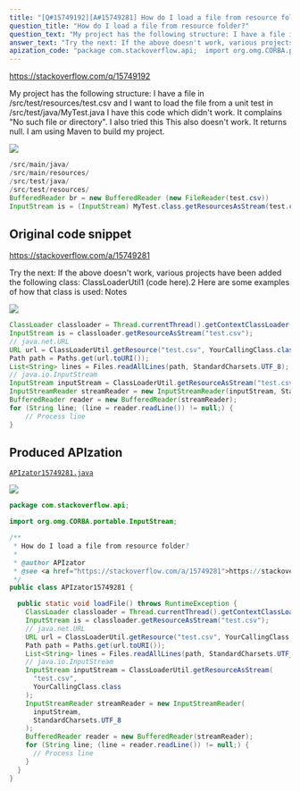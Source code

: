 ```yaml
---
title: "[Q#15749192][A#15749281] How do I load a file from resource folder?"
question_title: "How do I load a file from resource folder?"
question_text: "My project has the following structure: I have a file in /src/test/resources/test.csv and I want to load the file from a unit test in /src/test/java/MyTest.java I have this code which didn't work. It complains \"No such file or directory\". I also tried this This also doesn't work. It returns null. I am using Maven to build my project."
answer_text: "Try the next: If the above doesn't work, various projects have been added the following class: ClassLoaderUtil1 (code here).2 Here are some examples of how that class is used: Notes"
apization_code: "package com.stackoverflow.api;  import org.omg.CORBA.portable.InputStream;  /**  * How do I load a file from resource folder?  *  * @author APIzator  * @see <a href=\"https://stackoverflow.com/a/15749281\">https://stackoverflow.com/a/15749281</a>  */ public class APIzator15749281 {    public static void loadFile() throws RuntimeException {     ClassLoader classloader = Thread.currentThread().getContextClassLoader();     InputStream is = classloader.getResourceAsStream(\"test.csv\");     // java.net.URL     URL url = ClassLoaderUtil.getResource(\"test.csv\", YourCallingClass.class);     Path path = Paths.get(url.toURI());     List<String> lines = Files.readAllLines(path, StandardCharsets.UTF_8);     // java.io.InputStream     InputStream inputStream = ClassLoaderUtil.getResourceAsStream(       \"test.csv\",       YourCallingClass.class     );     InputStreamReader streamReader = new InputStreamReader(       inputStream,       StandardCharsets.UTF_8     );     BufferedReader reader = new BufferedReader(streamReader);     for (String line; (line = reader.readLine()) != null;) {       // Process line     }   } }"
---
```


https://stackoverflow.com/q/15749192

My project has the following structure:
I have a file in /src/test/resources/test.csv and I want to load the file from a unit test in /src/test/java/MyTest.java
I have this code which didn&#x27;t work. It complains &quot;No such file or directory&quot;.
I also tried this
This also doesn&#x27;t work. It returns null. I am using Maven to build my project.


<div class="code-logo"><img src="/stackoverflow.png" /></div>

```java
/src/main/java/
/src/main/resources/
/src/test/java/
/src/test/resources/
BufferedReader br = new BufferedReader (new FileReader(test.csv))
InputStream is = (InputStream) MyTest.class.getResourcesAsStream(test.csv))
```


## Original code snippet

https://stackoverflow.com/a/15749281

Try the next:
If the above doesn&#x27;t work, various projects have been added the following class: ClassLoaderUtil1 (code here).2
Here are some examples of how that class is used:
Notes

<div class="code-logo"><img src="/stackoverflow.png" /></div>

```java
ClassLoader classloader = Thread.currentThread().getContextClassLoader();
InputStream is = classloader.getResourceAsStream("test.csv");
// java.net.URL
URL url = ClassLoaderUtil.getResource("test.csv", YourCallingClass.class);
Path path = Paths.get(url.toURI());
List<String> lines = Files.readAllLines(path, StandardCharsets.UTF_8);
// java.io.InputStream
InputStream inputStream = ClassLoaderUtil.getResourceAsStream("test.csv", YourCallingClass.class);
InputStreamReader streamReader = new InputStreamReader(inputStream, StandardCharsets.UTF_8);
BufferedReader reader = new BufferedReader(streamReader);
for (String line; (line = reader.readLine()) != null;) {
    // Process line
}
```

## Produced APIzation

[`APIzator15749281.java`](https://github.com/pasqualesalza/apization-temp-data/raw/master/search/APIzator15749281.java)

<div class="code-logo"><img src="/apizator.png" /></div>

```java
package com.stackoverflow.api;

import org.omg.CORBA.portable.InputStream;

/**
 * How do I load a file from resource folder?
 *
 * @author APIzator
 * @see <a href="https://stackoverflow.com/a/15749281">https://stackoverflow.com/a/15749281</a>
 */
public class APIzator15749281 {

  public static void loadFile() throws RuntimeException {
    ClassLoader classloader = Thread.currentThread().getContextClassLoader();
    InputStream is = classloader.getResourceAsStream("test.csv");
    // java.net.URL
    URL url = ClassLoaderUtil.getResource("test.csv", YourCallingClass.class);
    Path path = Paths.get(url.toURI());
    List<String> lines = Files.readAllLines(path, StandardCharsets.UTF_8);
    // java.io.InputStream
    InputStream inputStream = ClassLoaderUtil.getResourceAsStream(
      "test.csv",
      YourCallingClass.class
    );
    InputStreamReader streamReader = new InputStreamReader(
      inputStream,
      StandardCharsets.UTF_8
    );
    BufferedReader reader = new BufferedReader(streamReader);
    for (String line; (line = reader.readLine()) != null;) {
      // Process line
    }
  }
}

```